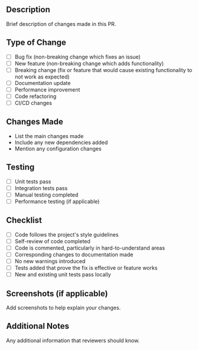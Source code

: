 ## Description

Brief description of changes made in this PR.

## Type of Change

- [ ] Bug fix (non-breaking change which fixes an issue)
- [ ] New feature (non-breaking change which adds functionality)
- [ ] Breaking change (fix or feature that would cause existing functionality to not work as expected)
- [ ] Documentation update
- [ ] Performance improvement
- [ ] Code refactoring
- [ ] CI/CD changes

## Changes Made

- List the main changes made
- Include any new dependencies added
- Mention any configuration changes

## Testing

- [ ] Unit tests pass
- [ ] Integration tests pass
- [ ] Manual testing completed
- [ ] Performance testing (if applicable)

## Checklist

- [ ] Code follows the project's style guidelines
- [ ] Self-review of code completed
- [ ] Code is commented, particularly in hard-to-understand areas
- [ ] Corresponding changes to documentation made
- [ ] No new warnings introduced
- [ ] Tests added that prove the fix is effective or feature works
- [ ] New and existing unit tests pass locally

## Screenshots (if applicable)

Add screenshots to help explain your changes.

## Additional Notes

Any additional information that reviewers should know.
